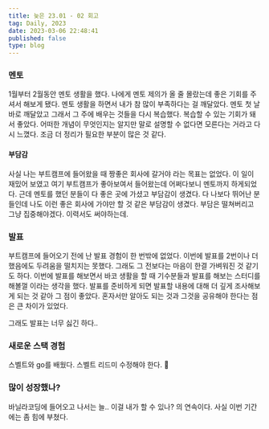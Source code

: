 ```yaml
---
title: 늦은 23.01 - 02 회고
tag: Daily, 2023
date: 2023-03-06 22:48:41
published: false
type: blog
---
```


### 멘토

1월부터 2월동안 멘토 생활을 했다. 나에게 멘토 제의가 올 줄 몰랐는데 좋은 기회를 주셔서 해보게 됐다. 멘토 생활을 하면서 내가 참 많이 부족하다는 걸 깨달았다. 멘토 첫 날 바로 깨달았고 그래서 그 주에 배우는 것들을 다시 복습했다. 복습할 수 있는 기회가 돼서 좋았다.
어떠한 개념이 무엇인지는 알지만 말로 설명할 수 없다면 모른다는 거라고 다시 느꼈다. 조금 더 정리가 필요한 부분이 많은 것 같다.

#### 부담감

사실 나는 부트캠프에 들어왔을 때 짱좋은 회사에 갈거야 라는 목표는 없었다. 이 일이 재밌어 보였고 여기 부트캠프가 좋아보여서 들어왔는데 어쩌다보니 멘토까지 하게되었다. 근데 멘토를 했던 분들이 다 좋은 곳에 가셨고 부담감이 생겼다. 다 나보다 뛰어난 분들인데 나도 이런 좋은 회사에 가야만 할 것 같은 부담감이 생겼다. 부담은 떨쳐버리고 그냥 집중해야겠다. 이력서도 써야하는데.

### 발표

부트캠프에 들어오기 전에 난 발표 경험이 한 번밖에 없었다. 이번에 발표를 2번이나 더 했음에도 두려움을 떨치지는 못했다. 그래도 그 전보다는 마음이 한결 가벼워진 것 같기도 하다. 이번에 발표를 해보면서 바코 생활을 할 때 기수분들과 발표를 해보는 스터디를 해볼껄 이라는 생각을 했다. 발표를 준비하게 되면 발표할 내용에 대해 더 깊게 조사해보게 되는 것 같아 그 점이 좋았다. 혼자서만 알아도 되는 것과 그것을 공유해야 한다는 점은 큰 차이가 있었다.

그래도 발표는 너무 싫긴 하다..

### 새로운 스택 경험

스벨트와 go를 배웠다.
스벨트 리드미 수정해야 한다. 🥹

### 많이 성장했나?

바닐라코딩에 들어오고 나서는 늘.. 이걸 내가 할 수 있나? 의 연속이다. 사실 이번 기간에는 좀 힘에 부쳤다.
